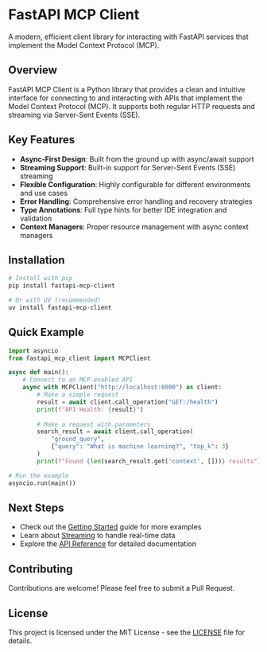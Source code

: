 # FastAPI MCP Client

A modern, efficient client library for interacting with FastAPI services that implement the Model Context Protocol (MCP).

## Overview

FastAPI MCP Client is a Python library that provides a clean and intuitive interface for connecting to and interacting with APIs that implement the Model Context Protocol (MCP). It supports both regular HTTP requests and streaming via Server-Sent Events (SSE).

## Key Features

- **Async-First Design**: Built from the ground up with async/await support
- **Streaming Support**: Built-in support for Server-Sent Events (SSE) streaming
- **Flexible Configuration**: Highly configurable for different environments and use cases
- **Error Handling**: Comprehensive error handling and recovery strategies
- **Type Annotations**: Full type hints for better IDE integration and validation
- **Context Managers**: Proper resource management with async context managers

## Installation

```bash
# Install with pip
pip install fastapi-mcp-client

# Or with UV (recommended)
uv install fastapi-mcp-client
```

## Quick Example

```python
import asyncio
from fastapi_mcp_client import MCPClient

async def main():
    # Connect to an MCP-enabled API
    async with MCPClient("http://localhost:8000") as client:
        # Make a simple request
        result = await client.call_operation("GET:/health")
        print(f"API Health: {result}")
        
        # Make a request with parameters
        search_result = await client.call_operation(
            "ground_query", 
            {"query": "What is machine learning?", "top_k": 3}
        )
        print(f"Found {len(search_result.get('context', []))} results")

# Run the example
asyncio.run(main())
```

## Next Steps

- Check out the [Getting Started](guide/getting-started.md) guide for more examples
- Learn about [Streaming](guide/streaming.md) to handle real-time data
- Explore the [API Reference](api/client.md) for detailed documentation

## Contributing

Contributions are welcome! Please feel free to submit a Pull Request.

## License

This project is licensed under the MIT License - see the [LICENSE](https://github.com/your-username/fastapi-mcp-client/blob/main/LICENSE) file for details. 